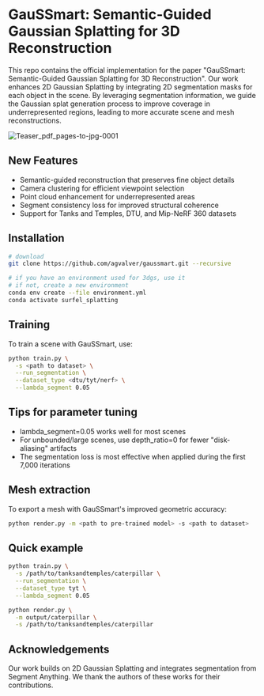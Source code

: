 # GauSSmart: Semantic-Guided Gaussian Splatting for 3D Reconstruction

This repo contains the official implementation for the paper "GauSSmart: Semantic-Guided Gaussian Splatting for 3D Reconstruction". Our work enhances 2D Gaussian Splatting by integrating 2D segmentation masks for each object in the scene. By leveraging segmentation information, we guide the Gaussian splat generation process to improve coverage in underrepresented regions, leading to more accurate scene and mesh reconstructions.

![Teaser_pdf_pages-to-jpg-0001](https://github.com/user-attachments/assets/8a14f70c-7133-4f55-9d5d-1979bff232dc)


## New Features
- Semantic-guided reconstruction that preserves fine object details
- Camera clustering for efficient viewpoint selection
- Point cloud enhancement for underrepresented areas
- Segment consistency loss for improved structural coherence
- Support for Tanks and Temples, DTU, and Mip-NeRF 360 datasets

## Installation

```bash
# download
git clone https://github.com/agvalver/gaussmart.git --recursive

# if you have an environment used for 3dgs, use it
# if not, create a new environment
conda env create --file environment.yml
conda activate surfel_splatting
```

## Training
To train a scene with GauSSmart, use:

```bash
python train.py \
  -s <path to dataset> \
  --run_segmentation \
  --dataset_type <dtu/tyt/nerf> \
  --lambda_segment 0.05
```

## Tips for parameter tuning

- lambda_segment=0.05 works well for most scenes
- For unbounded/large scenes, use depth_ratio=0 for fewer "disk-aliasing" artifacts
- The segmentation loss is most effective when applied during the first 7,000 iterations

## Mesh extraction

To export a mesh with GauSSmart's improved geometric accuracy:

```bash
python render.py -m <path to pre-trained model> -s <path to dataset>
```

## Quick example

```bash
python train.py \
  -s /path/to/tanksandtemples/caterpillar \
  --run_segmentation \
  --dataset_type tyt \
  --lambda_segment 0.05

python render.py \
  -m output/caterpillar \
  -s /path/to/tanksandtemples/caterpillar
```
## Acknowledgements
Our work builds on 2D Gaussian Splatting and integrates segmentation from Segment Anything. We thank the authors of these works for their contributions.




